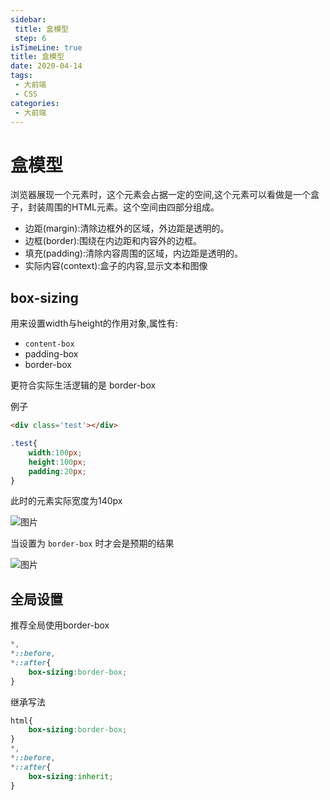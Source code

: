 ```yaml
---
sidebar:
 title: 盒模型
 step: 6
isTimeLine: true
title: 盒模型
date: 2020-04-14
tags:
 - 大前端
 - CSS
categories:
 - 大前端
---
```

# 盒模型
浏览器展现一个元素时，这个元素会占据一定的空间,这个元素可以看做是一个盒子，封装周围的HTML元素。这个空间由四部分组成。
* 边距(margin):清除边框外的区域，外边距是透明的。
* 边框(border):围绕在内边距和内容外的边框。
* 填充(padding):清除内容周围的区域，内边距是透明的。
* 实际内容(context):盒子的内容,显示文本和图像

## box-sizing
用来设置width与height的作用对象,属性有:
* ``content-box``
* padding-box
* border-box

更符合实际生活逻辑的是 border-box

例子
```html
<div class='test'></div>
```
```css
.test{
    width:100px;
    height:100px;
    padding:20px;
}
```
此时的元素实际宽度为140px

![图片](https://img.cdn.sugarat.top/mdImg/MTU4MzEzODA3NjQxMQ==583138076411)

当设置为 ``border-box`` 时才会是预期的结果

![图片](https://img.cdn.sugarat.top/mdImg/MTU4MzEzODIxNzEwOQ==583138217109)
## 全局设置
推荐全局使用border-box
```css
*,
*::before,
*::after{
    box-sizing:border-box;
}
```

继承写法
```css
html{
    box-sizing:border-box;
}
*,
*::before,
*::after{
    box-sizing:inherit;
}
```

<comment/>
<tongji/>